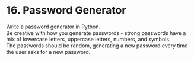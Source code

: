 # 16. Password Generator

Write a password generator in Python.    
Be creative with how you generate passwords - strong passwords have a mix of lowercase letters, uppercase letters, numbers, and symbols.    
The passwords should be random, generating a new password every time the user asks for a new password.    

